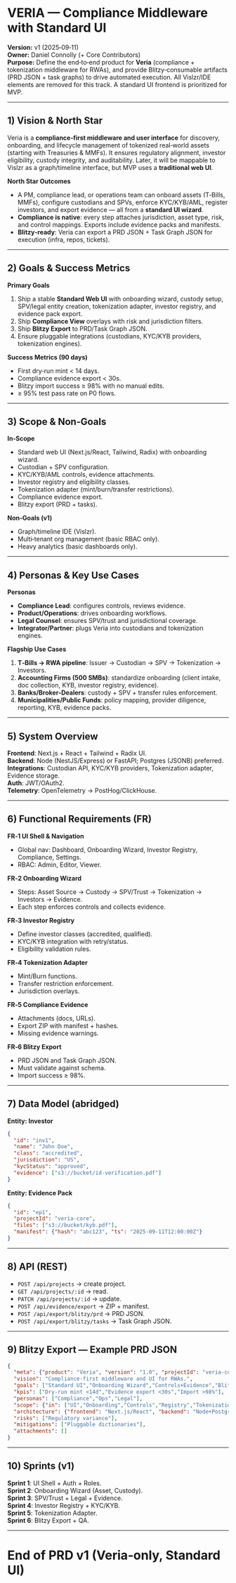 # VERIA — Compliance Middleware with Standard UI

**Version:** v1 (2025‑09‑11)\
**Owner:** Daniel Connolly (+ Core Contributors)\
**Purpose:** Define the end‑to‑end product for **Veria** (compliance + tokenization middleware for RWAs), and provide Blitzy‑consumable artifacts (PRD JSON + task graphs) to drive automated execution. All Vislzr/IDE elements are removed for this track. A standard UI frontend is prioritized for MVP.

---

## 1) Vision & North Star

Veria is a **compliance‑first middleware and user interface** for discovery, onboarding, and lifecycle management of tokenized real‑world assets (starting with Treasuries & MMFs). It ensures regulatory alignment, investor eligibility, custody integrity, and auditability. Later, it will be mappable to Vislzr as a graph/timeline interface, but MVP uses a **traditional web UI**.

**North Star Outcomes**

- A PM, compliance lead, or operations team can onboard assets (T‑Bills, MMFs), configure custodians and SPVs, enforce KYC/KYB/AML, register investors, and export evidence — all from a **standard UI wizard**.
- **Compliance is native**: every step attaches jurisdiction, asset type, risk, and control mappings. Exports include evidence packs and manifests.
- **Blitzy‑ready**: Veria can export a PRD JSON + Task Graph JSON for execution (infra, repos, tickets).

---

## 2) Goals & Success Metrics

**Primary Goals**

1. Ship a stable **Standard Web UI** with onboarding wizard, custody setup, SPV/legal entity creation, tokenization adapter, investor registry, and evidence pack export.
2. Ship **Compliance View** overlays with risk and jurisdiction filters.
3. Ship **Blitzy Export** to PRD/Task Graph JSON.
4. Ensure pluggable integrations (custodians, KYC/KYB providers, tokenization engines).

**Success Metrics (90 days)**

- First dry‑run mint < 14 days.
- Compliance evidence export < 30s.
- Blitzy import success ≥ 98% with no manual edits.
- ≥ 95% test pass rate on P0 flows.

---

## 3) Scope & Non‑Goals

**In‑Scope**

- Standard web UI (Next.js/React, Tailwind, Radix) with onboarding wizard.
- Custodian + SPV configuration.
- KYC/KYB/AML controls, evidence attachments.
- Investor registry and eligibility classes.
- Tokenization adapter (mint/burn/transfer restrictions).
- Compliance evidence export.
- Blitzy export (PRD + tasks).

**Non‑Goals (v1)**

- Graph/timeline IDE (Vislzr).
- Multi‑tenant org management (basic RBAC only).
- Heavy analytics (basic dashboards only).

---

## 4) Personas & Key Use Cases

**Personas**

- **Compliance Lead**: configures controls, reviews evidence.
- **Product/Operations**: drives onboarding workflows.
- **Legal Counsel**: ensures SPV/trust and jurisdictional coverage.
- **Integrator/Partner**: plugs Veria into custodians and tokenization engines.

**Flagship Use Cases**

1. **T‑Bills → RWA pipeline**: Issuer → Custodian → SPV → Tokenization → Investors.
2. **Accounting Firms (500 SMBs)**: standardize onboarding (client intake, doc collection, KYB, investor registry, evidence).
3. **Banks/Broker‑Dealers**: custody + SPV + transfer rules enforcement.
4. **Municipalities/Public Funds**: policy mapping, provider diligence, reporting, KYB, evidence packs.

---

## 5) System Overview

**Frontend**: Next.js + React + Tailwind + Radix UI.\
**Backend**: Node (NestJS/Express) or FastAPI; Postgres (JSONB) preferred.\
**Integrations**: Custodian API, KYC/KYB providers, Tokenization adapter, Evidence storage.\
**Auth**: JWT/OAuth2.\
**Telemetry**: OpenTelemetry → PostHog/ClickHouse.

---

## 6) Functional Requirements (FR)

**FR‑1 UI Shell & Navigation**

- Global nav: Dashboard, Onboarding Wizard, Investor Registry, Compliance, Settings.
- RBAC: Admin, Editor, Viewer.

**FR‑2 Onboarding Wizard**

- Steps: Asset Source → Custody → SPV/Trust → Tokenization → Investors → Evidence.
- Each step enforces controls and collects evidence.

**FR‑3 Investor Registry**

- Define investor classes (accredited, qualified).
- KYC/KYB integration with retry/status.
- Eligibility validation rules.

**FR‑4 Tokenization Adapter**

- Mint/Burn functions.
- Transfer restriction enforcement.
- Jurisdiction overlays.

**FR‑5 Compliance Evidence**

- Attachments (docs, URLs).
- Export ZIP with manifest + hashes.
- Missing evidence warnings.

**FR‑6 Blitzy Export**

- PRD JSON and Task Graph JSON.
- Must validate against schema.
- Import success ≥ 98%.

---

## 7) Data Model (abridged)

**Entity: Investor**

```json
{
  "id": "inv1",
  "name": "John Doe",
  "class": "accredited",
  "jurisdiction": "US",
  "kycStatus": "approved",
  "evidence": ["s3://bucket/id-verification.pdf"]
}
```

**Entity: Evidence Pack**

```json
{
  "id": "ep1",
  "projectId": "veria-core",
  "files": ["s3://bucket/kyb.pdf"],
  "manifest": {"hash": "abc123", "ts": "2025-09-11T12:00:00Z"}
}
```

---

## 8) API (REST)

- `POST /api/projects` → create project.
- `GET /api/projects/:id` → read.
- `PATCH /api/projects/:id` → update.
- `POST /api/evidence/export` → ZIP + manifest.
- `POST /api/export/blitzy/prd` → PRD JSON.
- `POST /api/export/blitzy/tasks` → Task Graph JSON.

---

## 9) Blitzy Export — Example PRD JSON

```json
{
  "meta": {"product": "Veria", "version": "1.0", "projectId": "veria-core"},
  "vision": "Compliance-first middleware and UI for RWAs.",
  "goals": ["Standard UI","Onboarding Wizard","Controls+Evidence","Blitzy hooks"],
  "kpis": ["Dry-run mint <14d","Evidence export <30s","Import >98%"],
  "personas": ["Compliance","Ops","Legal"],
  "scope": {"in": ["UI","Onboarding","Controls","Registry","Tokenization","Blitzy"], "out": ["Vislzr IDE"]},
  "architecture": {"frontend": "Next.js/React", "backend": "Node+Postgres"},
  "risks": ["Regulatory variance"],
  "mitigations": ["Pluggable dictionaries"],
  "attachments": []
}
```

---

## 10) Sprints (v1)

**Sprint 1**: UI Shell + Auth + Roles.\
**Sprint 2**: Onboarding Wizard (Asset, Custody).\
**Sprint 3**: SPV/Trust + Legal + Evidence.\
**Sprint 4**: Investor Registry + KYC/KYB.\
**Sprint 5**: Tokenization Adapter.\
**Sprint 6**: Blitzy Export + QA.

---

# End of PRD v1 (Veria‑only, Standard UI)

